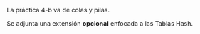 La práctica 4-b va de colas y pilas. 

Se adjunta una extensión **opcional** enfocada a las Tablas Hash. 
